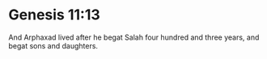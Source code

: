 # Genesis 11:13

And Arphaxad lived after he begat Salah four hundred and three years, and begat sons and daughters.